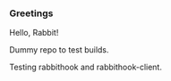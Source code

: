 ### Greetings 
Hello, Rabbit!

Dummy repo to test builds.

Testing rabbithook and rabbithook-client.

<!-- test 2 -->
